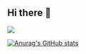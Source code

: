 ## Hi there 👋

![](https://komarev.com/ghpvc/?username=miroier)

[![Anurag's GitHub stats](https://github-readme-stats.vercel.app/api?username=miroier)](https://github.com/anuraghazra/github-readme-stats)

<!--
**Miroier/Miroier** is a ✨ _special_ ✨ repository because its `README.md` (this file) appears on your GitHub profile.

Here are some ideas to get you started:

- 🔭 I’m currently working on ...
- 🌱 I’m currently learning ...
- 👯 I’m looking to collaborate on ...
- 🤔 I’m looking for help with ...
- 💬 Ask me about ...
- 📫 How to reach me: ...
- 😄 Pronouns: ...
- ⚡ Fun fact: ...
-->
